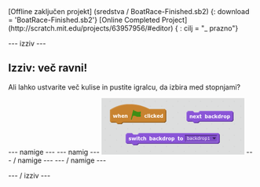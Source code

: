 <div class="p-hero-buttons">
  [Offline zaključen projekt] (sredstva / BoatRace-Finished.sb2) {: download = 'BoatRace-Finished.sb2'} [Online Completed Project] (http://scratch.mit.edu/projects/63957956/#editor) { : cilj = "_ prazno"}
</div>

\--- izziv \---

## Izziv: več ravni!

Ali lahko ustvarite več kulise in pustite igralcu, da izbira med stopnjami?

\--- namige \--- \--- namig \--- ![screenshot](images/boat-levels-blocks.png) \--- / namige \--- \--- / namige \---

\--- / izziv \---